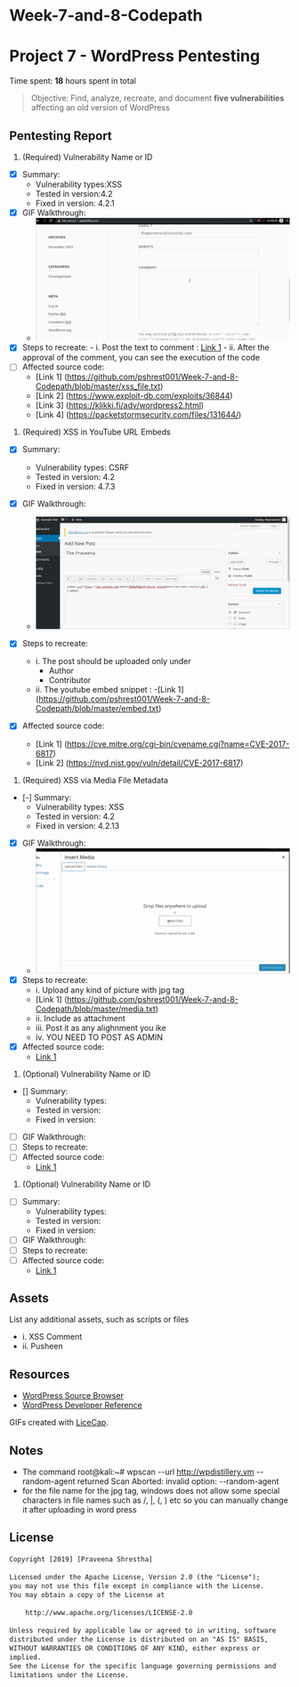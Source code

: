 # Week-7-and-8-Codepath
# Project 7 - WordPress Pentesting

Time spent: **18** hours spent in total

> Objective: Find, analyze, recreate, and document **five vulnerabilities** affecting an old version of WordPress

## Pentesting Report

1. (Required) Vulnerability Name or ID
  - [x] Summary: 
    - Vulnerability types:XSS
    - Tested in version:4.2
    - Fixed in version: 4.2.1
  - [x] GIF Walkthrough: 
     - <img src='praveena1.gif' title='XSS' width='' alt='' />
  - [x] Steps to recreate: 
        - i. Post the text to comment : [Link 1](https://github.com/pshrest001/Week-7-and-8-Codepath/blob/master/xss_file.txt)
        - ii. After the approval of the comment, you can see the execution of the code 
  - [ ] Affected source code:
    - [Link 1] (https://github.com/pshrest001/Week-7-and-8-Codepath/blob/master/xss_file.txt)
    - [Link 2] (https://www.exploit-db.com/exploits/36844)
    - [Link 3] (https://klikki.fi/adv/wordpress2.html)
    - [Link 4] (https://packetstormsecurity.com/files/131644/)
1. (Required) XSS in YouTube URL Embeds
  - [x] Summary: 
    - Vulnerability types: CSRF
    - Tested in version: 4.2
    - Fixed in version: 4.7.3 
  - [x] GIF Walkthrough: 
      - <img src='praveena2.gif' title='XSS' width='' alt='' />
  - [x] Steps to recreate: 
      - i. The post should be uploaded only under 
          - Author
          - Contributor 
      - ii. The youtube embed snippet : 
        -[Link 1] (https://github.com/pshrest001/Week-7-and-8-Codepath/blob/master/embed.txt)
        
  - [x] Affected source code:
    - [Link 1] (https://cve.mitre.org/cgi-bin/cvename.cgi?name=CVE-2017-6817)
    - [Link 2] (https://nvd.nist.gov/vuln/detail/CVE-2017-6817)
1. (Required) XSS via Media File Metadata
  - [-] Summary: 
    - Vulnerability types: XSS
    - Tested in version: 4.2
    - Fixed in version: 4.2.13
  - [x] GIF Walkthrough: 
      - <img src='praveena3.gif' title='XSS' width='' alt='' />
  - [x] Steps to recreate: 
      - i. Upload any kind of picture with jpg tag 
      - [Link 1] (https://github.com/pshrest001/Week-7-and-8-Codepath/blob/master/media.txt) 
      - ii. Include as attachment 
      - iii. Post it as any alighnment you ike 
      - iv. YOU NEED TO POST AS ADMIN 
  - [x] Affected source code:
    - [Link 1](https://core.trac.wordpress.org/browser/tags/version/src/source_file.php)
1. (Optional) Vulnerability Name or ID
  - [] Summary: 
    - Vulnerability types:
    - Tested in version:
    - Fixed in version: 
  - [ ] GIF Walkthrough: 
  - [ ] Steps to recreate: 
  - [ ] Affected source code:
    - [Link 1](https://core.trac.wordpress.org/browser/tags/version/src/source_file.php)
1. (Optional) Vulnerability Name or ID
  - [ ] Summary: 
    - Vulnerability types:
    - Tested in version:
    - Fixed in version: 
  - [ ] GIF Walkthrough: 
  - [ ] Steps to recreate: 
  - [ ] Affected source code:
    - [Link 1](https://core.trac.wordpress.org/browser/tags/version/src/source_file.php) 

## Assets

List any additional assets, such as scripts or files
- i. XSS Comment 
- ii. Pusheen 

## Resources

- [WordPress Source Browser](https://core.trac.wordpress.org/browser/)
- [WordPress Developer Reference](https://developer.wordpress.org/reference/)

GIFs created with [LiceCap](http://www.cockos.com/licecap/).

## Notes
- The command root@kali:~# wpscan --url http://wpdistillery.vm --random-agent returned Scan Aborted: invalid option: --random-agent
- for the file name for the jpg tag, windows does not allow some special characters in file names such as /, |, (, ) etc so you can manually change it after uploading in word press

## License

    Copyright [2019] [Praveena Shrestha]

    Licensed under the Apache License, Version 2.0 (the "License");
    you may not use this file except in compliance with the License.
    You may obtain a copy of the License at

        http://www.apache.org/licenses/LICENSE-2.0

    Unless required by applicable law or agreed to in writing, software
    distributed under the License is distributed on an "AS IS" BASIS,
    WITHOUT WARRANTIES OR CONDITIONS OF ANY KIND, either express or implied.
    See the License for the specific language governing permissions and
    limitations under the License.
